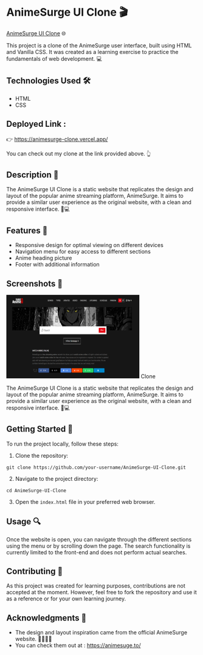 # AnimeSurge UI Clone 🎬

[AnimeSurge UI Clone](https://github.com/AryanBhati7/AnimeSurge-Clone) 🌐

This project is a clone of the AnimeSurge user interface, built using HTML and Vanilla CSS. It was created as a learning exercise to practice the fundamentals of web development. 💻

## Technologies Used 🛠️

- HTML
- CSS

## Deployed Link :

👉 https://animesurge-clone.vercel.app/

You can check out my clone at the link provided above. 👆

## Description 📝

The AnimeSurge UI Clone is a static website that replicates the design and layout of the popular anime streaming platform, AnimeSurge. It aims to provide a similar user experience as the original website, with a clean and responsive interface. 📱💻

## Features 💫

- Responsive design for optimal viewing on different devices
- Navigation menu for easy access to different sections
- Anime heading picture
- Footer with additional information

## Screenshots 📸

  <img src="readme_imgs/ss_clone.png" height="220" width="350" alt="ss_clone"  />
  Clone


The AnimeSurge UI Clone is a static website that replicates the design and layout of the popular anime streaming platform, AnimeSurge. It aims to provide a similar user experience as the original website, with a clean and responsive interface. 📱💻

## Getting Started 🚀

To run the project locally, follow these steps:

1. Clone the repository:

```
git clone https://github.com/your-username/AnimeSurge-UI-Clone.git
```

2. Navigate to the project directory:

```
cd AnimeSurge-UI-Clone
```

3. Open the `index.html` file in your preferred web browser.

## Usage 🔍

Once the website is open, you can navigate through the different sections using the menu or by scrolling down the page. The search functionality is currently limited to the front-end and does not perform actual searches.

## Contributing 🤝

As this project was created for learning purposes, contributions are not accepted at the moment. However, feel free to fork the repository and use it as a reference or for your own learning journey.


## Acknowledgments 🙏

- The design and layout inspiration came from the official AnimeSurge website. 👩‍💻👨‍💻
- You can check them out at : https://animesuge.to/
